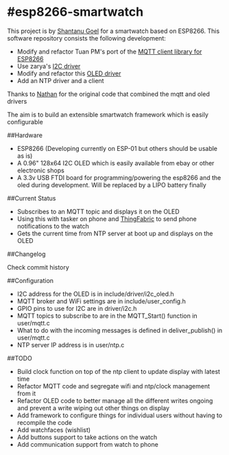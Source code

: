 #esp8266-smartwatch
=============
This project is by [Shantanu Goel](http://tech.shantanugoel.com/) for a smartwatch based on ESP8266. This software repository consists the following development:
* Modify and refactor Tuan PM's port of the [MQTT client library for ESP8266](https://github.com/tuanpmt/esp_mqtt)
* Use zarya's [I2C driver](https://github.com/zarya/esp8266_i2c_driver)
* Modify and refactor this [OLED driver](http://www.esp8266.com/viewtopic.php?p=4311#p4311)
* Add an NTP driver and a client

Thanks to [Nathan](https://github.com/nathanchantrell/esp_mqtt_oled) for the original code that combined the mqtt and oled drivers

The aim is to build an extensible smartwatch framework which is easily configurable

##Hardware
* ESP8266 (Developing currently on ESP-01 but others should be usable as is)
* A 0.96" 128x64 I2C OLED which is easily available from ebay or other electronic shops
* A 3.3v USB FTDI board for programming/powering the esp8266 and the oled during development. Will be replaced by a LIPO battery finally

##Current Status
* Subscribes to an MQTT topic and displays it on the OLED
 * Using this with tasker on phone and [ThingFabric](http://www.thingfabric.com) to send phone notifications to the watch
* Gets the current time from NTP server at boot up and displays on the OLED

##Changelog

Check commit history

##Configuration
* I2C address for the OLED is in include/driver/i2c_oled.h
* MQTT broker and WiFi settings are in include/user_config.h
* GPIO pins to use for I2C are in driver/i2c.h
* MQTT topics to subscribe to are in the MQTT_Start() function in user/mqtt.c
* What to do with the incoming messages is defined in deliver_publish() in user/mqtt.c
* NTP server IP address is in user/ntp.c

##TODO
* Build clock function on top of the ntp client to update display with latest time
* Refactor MQTT code and segregate wifi and ntp/clock management from it
* Refactor OLED code to better manage all the different writes ongoing and prevent a write wiping out other things on display
* Add framework to configure things for individual users without having to recompile the code
* Add watchfaces (wishlist)
* Add buttons support to take actions on the watch
* Add communication support from watch to phone

